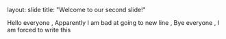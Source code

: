 layout: slide
title: "Welcome to our second slide!"

Hello everyone ,
Apparently I am bad at going to new line , 
Bye everyone , I am forced to write this

